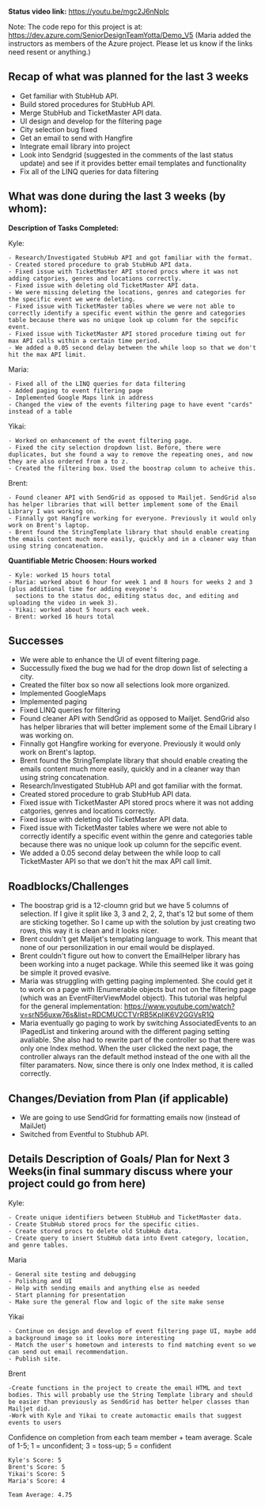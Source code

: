 <b>Status video link:</b> https://youtu.be/mgc2J6nNpIc

Note: The code repo for this project is at: https://dev.azure.com/SeniorDesignTeamYotta/Demo_V5
(Maria added the instructors as members of the Azure project. Please let us know if the links need resent or anything.) 

## Recap of what was planned for the last 3 weeks
- Get familiar with StubHub API.
- Build stored procedures for StubHub API.
- Merge StubHub and TicketMaster API data.
- UI design and develop for the filtering page
- City selection bug fixed
- Get an email to send with Hangfire
- Integrate email library into project
- Look into Sendgrid (suggested in the comments of the last status update) and see if it provides better email templates and functionality
- Fix all of the LINQ queries for data filtering


## What was done during the last 3 weeks (by whom):

<b>Description of Tasks Completed:</b>


Kyle:
    
    - Research/Investigated StubHub API and got familiar with the format.
    - Created stored procedure to grab StubHub API data.
    - Fixed issue with TicketMaster API stored procs where it was not adding catgories, genres and locations correctly.
    - Fixed issue with deleting old TicketMaster API data.
	- We were missing deleting the locations, genres and categories for the specific event we were deleting.
    - Fixed issue with TicketMaster tables where we were not able to correctly identify a specific event within the genre and categories table because there was no unique look up column for the sepcific event.
    - Fixed issue with TicketMaster API stored procedure timing out for max API calls within a certain time period.
	- We added a 0.05 second delay between the while loop so that we don't hit the max API limit.   

Maria:
    
    - Fixed all of the LINQ queries for data filtering
    - Added paging to event filtering page
    - Implemented Google Maps link in address
    - Changed the view of the events filtering page to have event "cards" instead of a table

Yikai:
    
    - Worked on enhancement of the event filtering page. 
    - Fixed the city selection dropdown list. Before, there were duplicates, but she found a way to remove the repeating ones, and now they are also ordered from a to z.
    - Created the filtering box. Used the boostrap column to acheive this.

Brent: 
	
    - Found cleaner API with SendGrid as opposed to Mailjet. SendGrid also has helper libraries that will better implement some of the Email Library I was working on.
    - Finnally got Hangfire working for everyone. Previously it would only work on Brent's laptop. 
    - Brent found the StringTemplate library that should enable creating the emails content much more easily, quickly and in a cleaner way than using string concatenation.

	
<b>Quantifiable  Metric Choosen: Hours worked</b>

    - Kyle: worked 15 hours total
    - Maria: worked about 6 hour for week 1 and 8 hours for weeks 2 and 3 (plus additional time for adding eveyone's 
      sections to the status doc, editing status doc, and editing and uploading the video in week 3).
    - Yikai: worked about 5 hours each week.
    - Brent: worked 16 hours total    

## Successes        

- We were able to enhance the UI of event filtering page.
- Successully fixed the bug we had for the drop down list of selecting a city.
- Created the filter box so now all selections look more organized.
- Implemented GoogleMaps
- Implemented paging
- Fixed LINQ queries for filtering
- Found cleaner API with SendGrid as opposed to Mailjet. SendGrid also has helper libraries that will better implement some of the Email Library I was working on.
- Finnally got Hangfire working for everyone. Previously it would only work on Brent's laptop. 
- Brent found the StringTemplate library that should enable creating the emails content much more easily, quickly and in a cleaner way than using string concatenation.
- Research/Investigated StubHub API and got familiar with the format.
- Created stored procedure to grab StubHub API data.
- Fixed issue with TicketMaster API stored procs where it was not adding catgories, genres and locations correctly.
- Fixed issue with deleting old TicketMaster API data.
- Fixed issue with TicketMaster tables where we were not able to correctly identify a specific event within the genre and categories table because there was no unique look up column for the sepcific event.
- We added a 0.05 second delay between the while loop to call TicketMaster API so that we don't hit the max API call limit.  

## Roadblocks/Challenges

- The boostrap grid is a 12-cloumn grid but we have 5 columns of selection. If I give it split like 3, 3 and 2, 2, 2, that's 12 but some of them are sticking together. So I came up with the solution by just creating two rows, this way it is clean and it looks nicer.
- Brent couldn't get Mailjet's templating language to work. This meant that none of our personilization in our email would be displayed.
- Brent couldn't figure out how to convert the EmailHelper library has been working into a nuget package. While this seemed like it was going be simple it proved evasive.
- Maria was struggling with getting paging implemented. She could get it to work on a page with IEnumerable objects but not on the filtering page (which was an EventFilterViewModel object). This tutorial was helpful for the general implementation: https://www.youtube.com/watch?v=srN56uxw76s&list=RDCMUCCTVrRB5KpIiK6V2GGVsR1Q
- Maria eventually go paging to work by switching AssociatedEvents to an IPagedList and tinkering around with the different paging setting avaliable. She also had to rewrite part of the controller so that there was only one Index method. When the user clicked the next page, the controller always ran the default method instead of the one with all the filter paramaters. Now, since there is only one Index method, it is called correctly.
    

## Changes/Deviation from Plan (if applicable)
 
- We are going to use SendGrid for formatting emails now (instead of MailJet)
- Switched from Eventful to Stubhub API.

## Details Description of Goals/ Plan for Next 3 Weeks(in final summary discuss where your project could go from here)

Kyle:
    
    - Create unique identifiers between StubHub and TicketMaster data.
    - Create StubHub stored procs for the specific cities.
    - Create stored procs to delete old StubHub data.
    - Create query to insert StubHub data into Event category, location, and genre tables.

Maria
    
    - General site testing and debugging
    - Polishing and UI
    - Help with sending emails and anything else as needed
    - Start planning for presentation
    - Make sure the general flow and logic of the site make sense

Yikai

    - Continue on design and develop of event filtering page UI, maybe add a background image so it looks more interesting
    - Match the user's hometown and interests to find matching event so we can send out email recommendation.
    - Publish site.

Brent
    
    -Create functions in the project to create the email HTML and text bodies. This will probably use the String Template library and should be easier than previously as SendGrid has better helper classes than Mailjet did.
    -Work with Kyle and Yikai to create automactic emails that suggest events to users

Confidence on completion from each team member + team average. Scale of 1-5; 1 = unconfident;  3 = toss-up; 5 = confident

    Kyle's Score: 5
    Brent's Score: 5
    Yikai's Score: 5
    Maria's Score: 4

    Team Average: 4.75
